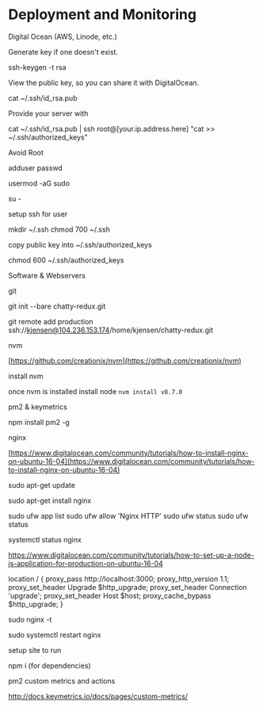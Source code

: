 # Deployment and Monitoring

Digital Ocean (AWS, Linode, etc.)

Generate key if one doesn't exist.

ssh-keygen -t rsa

View the public key, so you can share it with DigitalOcean.

cat ~/.ssh/id_rsa.pub

Provide your server with

cat ~/.ssh/id_rsa.pub | ssh root@[your.ip.address.here] "cat >> ~/.ssh/authorized_keys"

Avoid Root

adduser <username>
passwd <username>

usermod -aG sudo <username>

su - <username>

setup ssh for user

mkdir ~/.ssh
chmod 700 ~/.ssh

copy public key into ~/.ssh/authorized_keys

chmod 600 ~/.ssh/authorized_keys

Software & Webservers

git

git init --bare chatty-redux.git

git remote add production ssh://kjensen@104.236.153.174/home/kjensen/chatty-redux.git

nvm

[https://github.com/creationix/nvm](https://github.com/creationix/nvm)

install nvm

once nvm is installed install node `nvm install v8.7.0`


pm2 & keymetrics

npm install pm2 -g

nginx

[https://www.digitalocean.com/community/tutorials/how-to-install-nginx-on-ubuntu-16-04](https://www.digitalocean.com/community/tutorials/how-to-install-nginx-on-ubuntu-16-04)

sudo apt-get update

sudo apt-get install nginx

sudo ufw app list
sudo ufw allow 'Nginx HTTP'
sudo ufw status
sudo ufw status

systemctl status nginx

https://www.digitalocean.com/community/tutorials/how-to-set-up-a-node-js-application-for-production-on-ubuntu-16-04

location / {
  proxy_pass http://localhost:3000;
  proxy_http_version 1.1;
  proxy_set_header Upgrade $http_upgrade;
  proxy_set_header Connection 'upgrade';
  proxy_set_header Host $host;
  proxy_cache_bypass $http_upgrade;
}

sudo nginx -t

sudo systemctl restart nginx

setup site to run

npm i (for dependencies)



pm2 custom metrics and actions

http://docs.keymetrics.io/docs/pages/custom-metrics/

